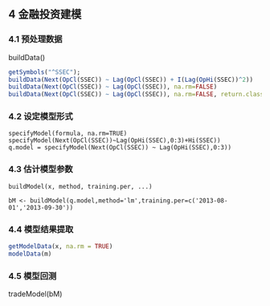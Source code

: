 ## 4 金融投资建模

### 4.1 预处理数据

buildData()

``` r
getSymbols("^SSEC");
buildData(Next(OpCl(SSEC)) ~ Lag(OpCl(SSEC)) + I(Lag(OpHi(SSEC))^2))
buildData(Next(OpCl(SSEC)) ~ Lag(OpCl(SSEC)), na.rm=FALSE)
buildData(Next(OpCl(SSEC)) ~ Lag(OpCl(SSEC)), na.rm=FALSE, return.class="ts")
```



### 4.2 设定模型形式

```
specifyModel(formula, na.rm=TRUE)
specifyModel(Next(OpCl(SSEC))~Lag(OpHi(SSEC),0:3)+Hi(SSEC))
q.model = specifyModel(Next(OpCl(SSEC)) ~ Lag(OpHi(SSEC),0:3))
```

### 4.3 估计模型参数

```
buildModel(x, method, training.per, ...)
```

```
bM <- buildModel(q.model,method='lm',training.per=c('2013-08-01','2013-09-30'))
```
### 4.4 模型结果提取

``` r
getModelData(x, na.rm = TRUE)
modelData(m)
```

### 4.5 模型回测

tradeModel(bM)
